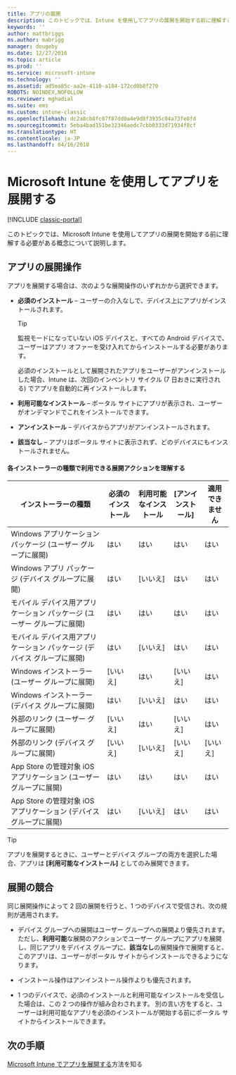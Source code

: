 ```yaml
---
title: アプリの展開
description: このトピックでは、Intune を使用してアプリの展開を開始する前に理解する必要がある概念について説明します。
keywords: ''
author: mattbriggs
ms.author: mabrigg
manager: dougeby
ms.date: 12/27/2016
ms.topic: article
ms.prod: ''
ms.service: microsoft-intune
ms.technology: ''
ms.assetid: ad5ea85c-aa2e-4110-a184-172cd0b8f270
ROBOTS: NOINDEX,NOFOLLOW
ms.reviewer: mghadial
ms.suite: ems
ms.custom: intune-classic
ms.openlocfilehash: dc2a8cb8fc07f87dd0a4e9d8f3935c04a73fe8fd
ms.sourcegitcommit: 5eba4bad151be32346aedc7cbb0333d71934f8cf
ms.translationtype: HT
ms.contentlocale: ja-JP
ms.lasthandoff: 04/16/2018
---
```

# <a name="deploy-apps-with-microsoft-intune"></a>Microsoft Intune を使用してアプリを展開する

[!INCLUDE [classic-portal](../includes/classic-portal.md)]

このトピックでは、Microsoft Intune を使用してアプリの展開を開始する前に理解する必要がある概念について説明します。


## <a name="app-deployment-actions"></a>アプリの展開操作
アプリを展開する場合は、次のような展開操作のいずれかから選択できます。

-   **必須のインストール** – ユーザーの介入なしで、デバイス上にアプリがインストールされます。

    > [!TIP]
    > 監視モードになっていない iOS デバイスと、すべての Android デバイスで、ユーザーはアプリ オファーを受け入れてからインストールする必要があります。
    >
    >  必須のインストールとして展開されたアプリをユーザーがアンインストールした場合、Intune は、次回のインベントリ サイクル (7 日おきに実行される) でアプリを自動的に再インストールします。

-   **利用可能なインストール** – ポータル サイトにアプリが表示され、ユーザーがオンデマンドでこれをインストールできます。

-   **アンインストール** – デバイスからアプリがアンインストールされます。

-   **該当なし** – アプリはポータル サイトに表示されず、どのデバイスにもインストールされません。

#### <a name="understand-which-deployment-actions-are-available-for-each-installer-type"></a>各インストーラーの種類で利用できる展開アクションを理解する

|                         インストーラーの種類                          | 必須のインストール | 利用可能なインストール | [アンインストール] | 適用できません |
|-----------------------------------------------------------------|------------------|-------------------|-----------|----------------|
|         Windows アプリケーション パッケージ (ユーザー グループに展開)          |       はい        |        はい        |    はい    |      はい       |
|        Windows アプリ パッケージ (デバイス グループに展開)         |       はい        |        [いいえ]         |    はい    |      はい       |
|    モバイル デバイス用アプリケーション パッケージ (ユーザー グループに展開)    |       はい        |        はい        |    はい    |      はい       |
|   モバイル デバイス用アプリケーション パッケージ (デバイス グループに展開)   |       はい        |        [いいえ]         |    はい    |      はい       |
|          Windows インストーラー (ユーザー グループに展開)           |        [いいえ]        |        はい        |    [いいえ]     |      はい       |
|         Windows インストーラー (デバイス グループに展開)          |       はい        |        [いいえ]         |    はい    |      はい       |
|            外部のリンク (ユーザー グループに展開)             |        [いいえ]        |        はい        |    [いいえ]     |      はい       |
|           外部のリンク (デバイス グループに展開)            |        [いいえ]        |        [いいえ]         |    [いいえ]     |       [いいえ]       |
|  App Store の管理対象 iOS アプリケーション (ユーザー グループに展開)  |       はい        |        はい        |    はい    |      はい       |
| App Store の管理対象 iOS アプリケーション (デバイス グループに展開) |       はい        |        [いいえ]         |    はい    |      はい       |

> [!TIP]
> アプリを展開するときに、ユーザーとデバイス グループの両方を選択した場合、アプリは **[利用可能なインストール]** としてのみ展開できます。

## <a name="deployment-conflicts"></a>展開の競合
同じ展開操作によって 2 回の展開を行うと、1 つのデバイスで受信され、次の規則が適用されます。

-   デバイス グループへの展開はユーザー グループへの展開より優先されます。 ただし、**利用可能**な展開のアクションでユーザー グループにアプリを展開し、同じアプリをデバイス グループに、**該当なし**の展開操作で展開すると、このアプリは、ユーザーがポータル サイトからインストールできるようになります。

-   インストール操作はアンインストール操作よりも優先されます。

-   1 つのデバイスで、必須のインストールと利用可能なインストールを受信した場合は、この 2 つの操作が組み合わされます。 別の言い方をすると、ユーザーは利用可能なアプリを必須のインストールが開始する前にポータル サイトからインストールできます。


## <a name="next-steps"></a>次の手順

[Microsoft Intune でアプリを展開する](deploy-apps-in-microsoft-intune.md)方法を知る
